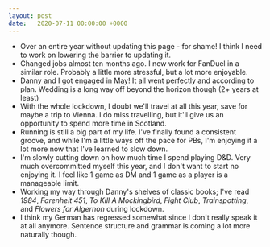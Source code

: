 ```yaml
---
layout: post
date:   2020-07-11 00:00:00 +0000
---
```


- Over an entire year without updating this page - for shame! I think I need to work on lowering the barrier to updating it.
- Changed jobs almost ten months ago. I now work for FanDuel in a similar role. Probably a little more stressful, but a lot more enjoyable.
- Danny and I got engaged in May! It all went perfectly and according to plan. Wedding is a long way off beyond the horizon though (2+ years at least)
- With the whole lockdown, I doubt we'll travel at all this year, save for maybe a trip to Vienna. I do miss travelling, but it'll give us an opportunity to spend more time in Scotland.
- Running is still a big part of my life. I've finally found a consistent groove, and while I'm a little ways off the pace for PBs, I'm enjoying it a lot more now that I've learned to slow down.
- I'm slowly cutting down on how much time I spend playing D&D. Very much overcommitted myself this year, and I don't want to start no enjoying it. I feel like 1 game as DM and 1 game as a player is a manageable limit.
- Working my way through Danny's shelves of classic books; I've read _1984_, _Farenheit 451_, _To Kill A Mockingbird_, _Fight Club_, _Trainspotting_, and _Flowers for Algernon_ during lockdown.
- I think my German has regressed somewhat since I don't really speak it at all anymore. Sentence structure and grammar is coming a lot more naturally though.
